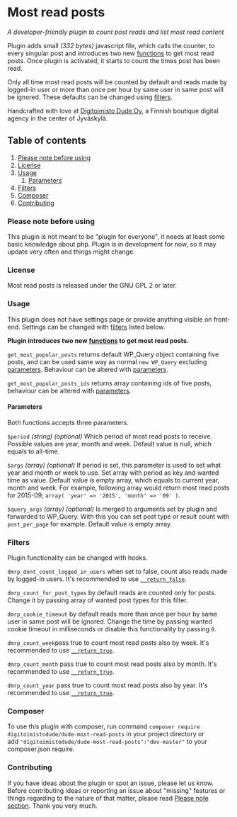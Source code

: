 # Most read posts

_A developer-friendly plugin to count post reads and list most read content_

Plugin adds small _(332 bytes)_ javascript file, which calls the counter, to every singular post and introduces two new [functions](#functions) to get most read posts. Once plugin is activated, it starts to count the times post has been read.

Only all time most read posts will be counted by default and reads made by logged-in user or more than once per hour by same user in same post will be ignored. These defaults can be changed using [filters](#filters).

Handcrafted with love at [Digitoimisto Dude Oy](https://www.dude.fi), a Finnish boutique digital agency in the center of Jyväskylä.

## Table of contents

1. [Please note before using](#please-note-before-using)
2. [License](#license)
3. [Usage](#usage)
   1. [Parameters](#parameters)
4. [Filters](#filters)
5. [Composer](#composer)
6. [Contributing](#contributing)

### Please note before using

This plugin is not meant to be "plugin for everyone", it needs at least some basic knowledge about php. Plugin is in development for now, so it may update very often and things might change.

### License

Most read posts is released under the GNU GPL 2 or later.

### Usage

This plugin does not have settings page or provide anything visible on front-end. Settings can be changed with [filters](#filters) listed below.

**Plugin introduces two new [functions](#functions) to get most read posts.**

`get_most_popular_posts` returns default WP_Query object containing five posts, and can be used same way as normal `new WP_Query` excluding [parameters](#parameters). Behaviour can be altered with [parameters](#parameters).

`get_most_popular_posts_ids` returns array containing ids of five posts, behaviour can be altered with [parameters](#parameters).

#### Parameters

Both functions accepts three parameters.

`$period` _(string) (optional)_ Which period of most read posts to receive. Possible values are year, month and week. Default value is null, which equals to all-time.

`$args` _(array) (optional)_ If period is set, this parameter is used to set what year and month or week to use. Set array with period as key and wanted time as value. Default value is empty array, which equals to current year, month and week. For example, following array would return most read posts for 2015-09; `array( 'year' => '2015', 'month' => '09' )`.

`$query_args` _(array) (optional)_ Is merged to arguments set by plugin and forwarded to WP_Query. With this you can set post type or result count with `post_per_page` for example. Default value is empty array.

### Filters

Plugin functionality can be changed with hooks.

`dmrp_dont_count_logged_in_users` when set to false, count also reads made by logged-in users. It's recommended to use [`__return_false`](https://codex.wordpress.org/Function_Reference/_return_false).

`dmrp_count_for_post_types` by default reads are counted only for posts. Change it by passing array of wanted post types for this filter.

`dmrp_cookie_timeout` by default reads more than once per hour by same user in same post will be ignored. Change the time by passing wanted cookie timeout in milliseconds or disable this functionality by passing `0`.

`dmrp_count_week`pass true to count most read posts also by week. It's recommended to use [`__return_true`](https://codex.wordpress.org/Function_Reference/_return_true).

`dmrp_count_month` pass true to count most read posts also by month. It's recommended to use [`__return_true`](https://codex.wordpress.org/Function_Reference/_return_true).

`dmrp_count_year` pass true to count most read posts also by year. It's recommended to use [`__return_true`](https://codex.wordpress.org/Function_Reference/_return_true).

### Composer

To use this plugin with composer, run command `composer require digitoimistodude/dude-most-read-posts` in your project directory or add `"digitoimistodude/dude-most-read-posts":"dev-master"` to your composer.json require.

### Contributing

If you have ideas about the plugin or spot an issue, please let us know. Before contributing ideas or reporting an issue about "missing" features or things regarding to the nature of that matter, please read [Please note section](#please-note-before-using). Thank you very much.
